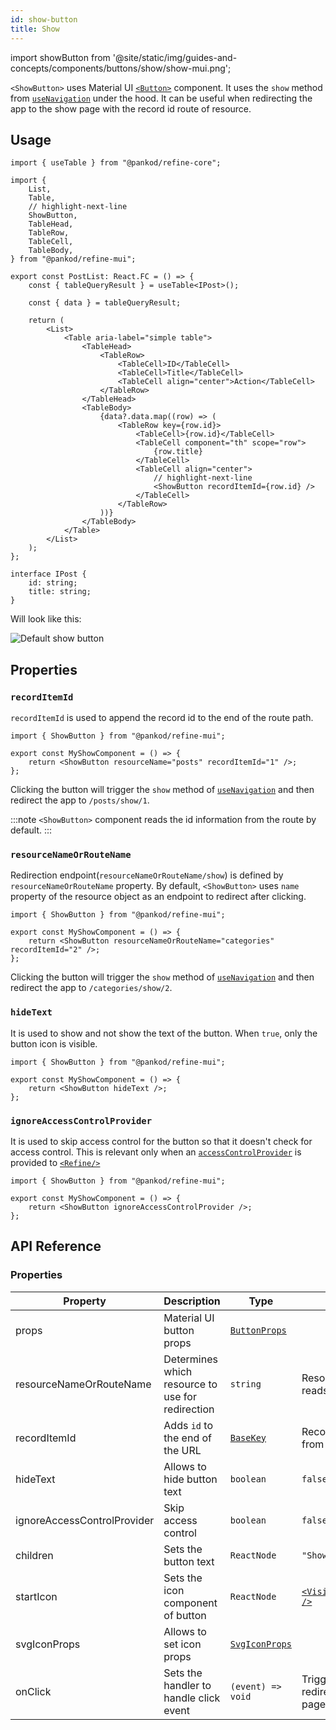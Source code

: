 ```yaml
---
id: show-button
title: Show
---
```


import showButton from '@site/static/img/guides-and-concepts/components/buttons/show/show-mui.png';

`<ShowButton>` uses Material UI [`<Button>`](https://ant.design/components/button/) component. It uses the `show` method from [`useNavigation`](/core/hooks/navigation/useNavigation.md) under the hood. It can be useful when redirecting the app to the show page with the record id route of resource.

## Usage

```tsx
import { useTable } from "@pankod/refine-core";

import {
    List,
    Table,
    // highlight-next-line
    ShowButton,
    TableHead,
    TableRow,
    TableCell,
    TableBody,
} from "@pankod/refine-mui";

export const PostList: React.FC = () => {
    const { tableQueryResult } = useTable<IPost>();

    const { data } = tableQueryResult;

    return (
        <List>
            <Table aria-label="simple table">
                <TableHead>
                    <TableRow>
                        <TableCell>ID</TableCell>
                        <TableCell>Title</TableCell>
                        <TableCell align="center">Action</TableCell>
                    </TableRow>
                </TableHead>
                <TableBody>
                    {data?.data.map((row) => (
                        <TableRow key={row.id}>
                            <TableCell>{row.id}</TableCell>
                            <TableCell component="th" scope="row">
                                {row.title}
                            </TableCell>
                            <TableCell align="center">
                                // highlight-next-line
                                <ShowButton recordItemId={row.id} />
                            </TableCell>
                        </TableRow>
                    ))}
                </TableBody>
            </Table>
        </List>
    );
};

interface IPost {
    id: string;
    title: string;
}
```

Will look like this:

<div class="img-container">
    <div class="window">
        <div class="control red"></div>
        <div class="control orange"></div>
        <div class="control green"></div>
    </div>
    <img src={showButton} alt="Default show button" />
</div>

## Properties

### `recordItemId`

`recordItemId` is used to append the record id to the end of the route path.

```tsx
import { ShowButton } from "@pankod/refine-mui";

export const MyShowComponent = () => {
    return <ShowButton resourceName="posts" recordItemId="1" />;
};
```

Clicking the button will trigger the `show` method of [`useNavigation`](/core/hooks/navigation/useNavigation.md) and then redirect the app to `/posts/show/1`.

:::note
`<ShowButton>` component reads the id information from the route by default.
:::

### `resourceNameOrRouteName`

Redirection endpoint(`resourceNameOrRouteName/show`) is defined by `resourceNameOrRouteName` property. By default, `<ShowButton>` uses `name` property of the resource object as an endpoint to redirect after clicking.

```tsx
import { ShowButton } from "@pankod/refine-mui";

export const MyShowComponent = () => {
    return <ShowButton resourceNameOrRouteName="categories" recordItemId="2" />;
};
```

Clicking the button will trigger the `show` method of [`useNavigation`](/core/hooks/navigation/useNavigation.md) and then redirect the app to `/categories/show/2`.

### `hideText`

It is used to show and not show the text of the button. When `true`, only the button icon is visible.

```tsx
import { ShowButton } from "@pankod/refine-mui";

export const MyShowComponent = () => {
    return <ShowButton hideText />;
};
```

### `ignoreAccessControlProvider`

It is used to skip access control for the button so that it doesn't check for access control. This is relevant only when an [`accessControlProvider`](/core/providers/accessControl-provider.md) is provided to [`<Refine/>`](/core/components/refine-config.md)

```tsx
import { ShowButton } from "@pankod/refine-mui";

export const MyShowComponent = () => {
    return <ShowButton ignoreAccessControlProvider />;
};
```

## API Reference

### Properties

| Property                    | Description                                      | Type                                                              | Default                                                                                                                          |
| --------------------------- | ------------------------------------------------ | ----------------------------------------------------------------- | -------------------------------------------------------------------------------------------------------------------------------- |
| props                       | Material UI button props                         | [`ButtonProps`](https://mui.com/material-ui/api/button/)          |                                                                                                                                  |
| resourceNameOrRouteName     | Determines which resource to use for redirection | `string`                                                          | Resource name that it reads from route                                                                                           |
| recordItemId                | Adds `id` to the end of the URL                  | [`BaseKey`](/core/interfaces.md#basekey)                          | Record id that it reads from route                                                                                               |
| hideText                    | Allows to hide button text                       | `boolean`                                                         | `false`                                                                                                                          |
| ignoreAccessControlProvider | Skip access control                              | `boolean`                                                         | `false`                                                                                                                          |
| children                    | Sets the button text                             | `ReactNode`                                                       | `"Show"`                                                                                                                         |
| startIcon                   | Sets the icon component of button                | `ReactNode`                                                       | [`<VisibilityOutlinedIcon />`](https://mui.com/material-ui/material-icons/?query=eye&theme=Outlined&selected=VisibilityOutlined) |
| svgIconProps                | Allows to set icon props                         | [`SvgIconProps`](https://mui.com/material-ui/api/svg-icon/#props) |                                                                                                                                  |
| onClick                     | Sets the handler to handle click event           | `(event) => void`                                                 | Triggers navigation for redirection to the show page of resource                                                                 |
